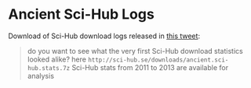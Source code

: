 # Ancient Sci-Hub Logs

Download of Sci-Hub download logs released in [this tweet](https://twitter.com/Sci_Hub/status/1221827163781058562):

> do you want to see what the very first Sci-Hub download statistics looked alike? here `http://sci-hub.se/downloads/ancient.sci-hub.stats.7z` Sci-Hub stats from 2011 to 2013 are available for analysis
